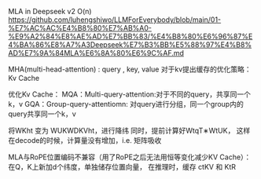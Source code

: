 MLA in Deepseek v2 O(n)
https://github.com/luhengshiwo/LLMForEverybody/blob/main/01-%E7%AC%AC%E4%B8%80%E7%AB%A0-%E9%A2%84%E8%AE%AD%E7%BB%83/%E4%B8%80%E6%96%87%E4%BA%86%E8%A7%A3Deepseek%E7%B3%BB%E5%88%97%E4%B8%AD%E7%9A%84MLA%E6%8A%80%E6%9C%AF.md

MHA(multi-head-attention) : query , key, value 
对于kv提出缓存的优化策略：Kv Cache 

优化Kv Cache：
MQA：Multi-query-attention:对于不同的query，共享同一个k，v
GQA：Group-query-attentiomn: 对query进行分组，同一个group内的query共享同一个k，v

将WKht 变为 WUKWDKVht，进行降纬
同时，提前计算好WtqT∗WtUK， 这样在decode的时候，计算量没有增加，i.e. 矩阵吸收

MLA与RoPE位置编码不兼容（用了RoPE之后无法用恒等变化减少KV Cache）：
在Q，K上新加d个纬度，单独储存位置向量， 在推理时，缓存 ctKV 和 KtR
